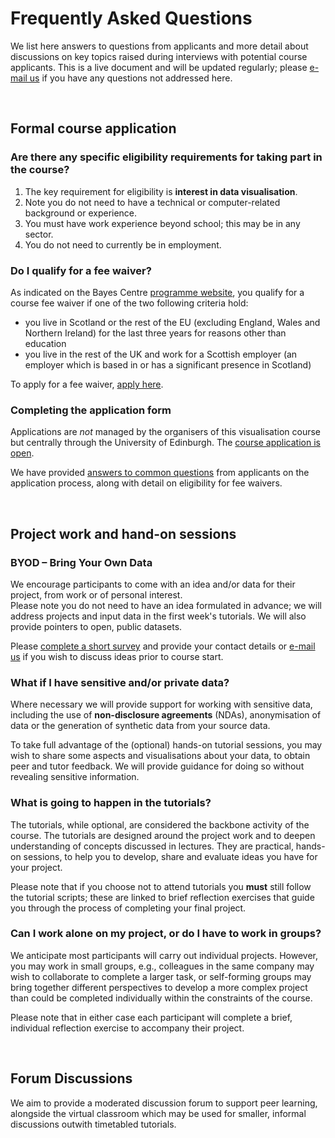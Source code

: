 # Frequently Asked Questions

We list here answers to questions from applicants and more detail about discussions on key topics raised during interviews with potential course applicants. This is a live document and will be updated regularly; please [e-mail us](mailto:datavisonline@gmail.com) if you have any questions not addressed here. 
<p>&nbsp;</p>


## Formal course application 

### Are there any specific eligibility requirements for taking part in the course?

1. The key requirement for eligibility is __interest in data visualisation__. 
1. Note you do not need to have a technical or computer-related background or experience.
1. You must have work experience beyond school; this may be in any sector. 
1. You do not need to currently be in employment. 

### Do I qualify for a fee waiver?

As indicated on the Bayes Centre [programme website](https://www.ed.ac.uk/bayes/about-us/our-work/education/workforce-development/eligibility-funding), you qualify for a course fee waiver if one of the two following criteria hold: 
* you live in Scotland or the rest of the EU (excluding England, Wales and Northern Ireland) for the last three years for reasons other than education
* you live in the rest of the UK and work for a Scottish employer (an employer which is based in or has a significant presence in Scotland)

To apply for a fee waiver, [apply here](https://www.ed.ac.uk/bayes/about-us/our-work/education/workforce-development/funding/eligibility-for-funding).

### Completing the application form

Applications are _not_ managed by the organisers of this visualisation course but centrally through the University of Edinburgh. The [course application is open](https://www.ed.ac.uk/bayes/about-us/our-work/education/workforce-development/how-to-apply). 

We have provided [answers to common questions](how_to_apply.md) from applicants on the application process, along with detail on eligibility for fee waivers.
<p>&nbsp;</p>

## Project work and hand-on sessions

### BYOD &ndash; Bring Your Own Data 

We encourage participants to come with an idea and/or data for their project, from work or of personal interest.  
Please note you do not need to have an idea formulated in advance; we will address projects and input data in the first week's tutorials. We will also provide pointers to open, public datasets.

Please [complete a short survey](https://forms.gle/4Z6wTZkoHMsNL5Yu5) and provide your contact details or [e-mail us](mailto:datavisonline@gmail.com) if you wish to discuss ideas prior to course start. 


### What if I have sensitive and/or private data? 

Where necessary we will provide support for working with sensitive data, including the use of __non-disclosure agreements__ (NDAs), anonymisation of data or the generation of synthetic data from your source data. 

To take full advantage of the (optional) hands-on tutorial sessions, you may wish to share some aspects and visualisations about your data, to obtain peer and tutor feedback. We will provide guidance for doing so without revealing sensitive information. 

### What is going to happen in the tutorials? 

The tutorials, while optional, are considered the backbone activity of the course. The tutorials are designed around the project work and to deepen understanding of concepts discussed in lectures. They are practical, hands-on sessions, to help you to develop, share and evaluate ideas you have for your project.  

Please note that if you choose not to attend tutorials you **must** still follow the tutorial scripts; these are linked to brief reflection exercises that guide you through the process of completing your final project. 

### Can I work alone on my project, or do I have to work in groups? 

We anticipate most participants will carry out individual projects. However, you may work in small groups, e.g., colleagues in the same company may wish to collaborate to complete a larger task, or self-forming groups may bring together different perspectives to develop a more complex project than could be completed individually within the constraints of the course. 

Please note that in either case each participant will complete a brief, individual reflection exercise to accompany their project.
<p>&nbsp;</p>


## Forum Discussions

We aim to provide a moderated discussion forum to support peer learning, alongside the virtual classroom which may be used for smaller, informal discussions outwith timetabled tutorials. 
<p>&nbsp;</p>

